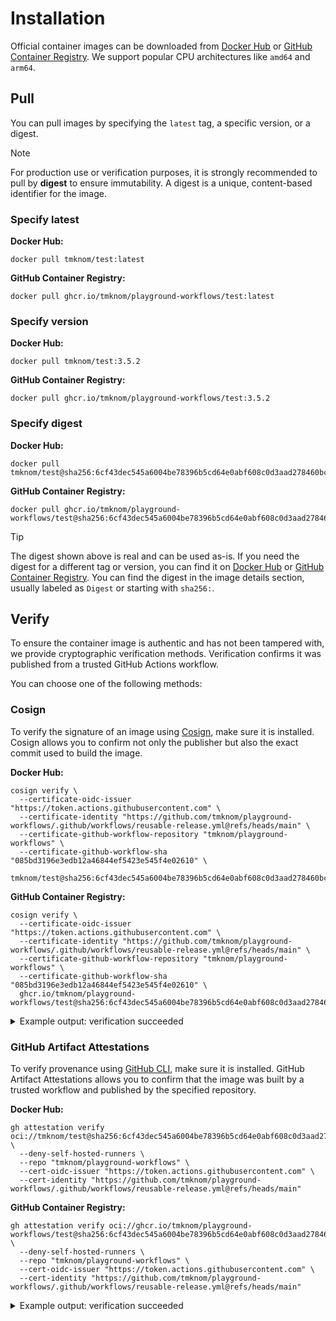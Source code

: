 # Installation

Official container images can be downloaded from [Docker Hub][docker_hub] or [GitHub Container Registry][ghcr].
We support popular CPU architectures like `amd64` and `arm64`.

## Pull

You can pull images by specifying the `latest` tag, a specific version, or a digest.

> [!NOTE]
>
> For production use or verification purposes, it is strongly recommended to pull by **digest** to ensure immutability.
> A digest is a unique, content-based identifier for the image.

### Specify latest

**Docker Hub:**

```shell
docker pull tmknom/test:latest
```

**GitHub Container Registry:**

```shell
docker pull ghcr.io/tmknom/playground-workflows/test:latest
```

### Specify version

**Docker Hub:**

```shell
docker pull tmknom/test:3.5.2
```

**GitHub Container Registry:**

```shell
docker pull ghcr.io/tmknom/playground-workflows/test:3.5.2
```

### Specify digest

**Docker Hub:**

```shell
docker pull tmknom/test@sha256:6cf43dec545a6004be78396b5cd64e0abf608c0d3aad278460bcb51bb4ebe6ef
```

**GitHub Container Registry:**

```shell
docker pull ghcr.io/tmknom/playground-workflows/test@sha256:6cf43dec545a6004be78396b5cd64e0abf608c0d3aad278460bcb51bb4ebe6ef
```

> [!TIP]
>
> The digest shown above is real and can be used as-is.
> If you need the digest for a different tag or version, you can find it on [Docker Hub][docker_hub] or [GitHub Container Registry][ghcr].
> You can find the digest in the image details section, usually labeled as `Digest` or starting with `sha256:`.

## Verify

To ensure the container image is authentic and has not been tampered with, we provide cryptographic verification methods.
Verification confirms it was published from a trusted GitHub Actions workflow.

You can choose one of the following methods:

### Cosign

To verify the signature of an image using [Cosign](https://github.com/sigstore/cosign), make sure it is installed.
Cosign allows you to confirm not only the publisher but also the exact commit used to build the image.

**Docker Hub:**

```shell
cosign verify \
  --certificate-oidc-issuer "https://token.actions.githubusercontent.com" \
  --certificate-identity "https://github.com/tmknom/playground-workflows/.github/workflows/reusable-release.yml@refs/heads/main" \
  --certificate-github-workflow-repository "tmknom/playground-workflows" \
  --certificate-github-workflow-sha "085bd3196e3edb12a46844ef5423e545f4e02610" \
  tmknom/test@sha256:6cf43dec545a6004be78396b5cd64e0abf608c0d3aad278460bcb51bb4ebe6ef
```

**GitHub Container Registry:**

```shell
cosign verify \
  --certificate-oidc-issuer "https://token.actions.githubusercontent.com" \
  --certificate-identity "https://github.com/tmknom/playground-workflows/.github/workflows/reusable-release.yml@refs/heads/main" \
  --certificate-github-workflow-repository "tmknom/playground-workflows" \
  --certificate-github-workflow-sha "085bd3196e3edb12a46844ef5423e545f4e02610" \
  ghcr.io/tmknom/playground-workflows/test@sha256:6cf43dec545a6004be78396b5cd64e0abf608c0d3aad278460bcb51bb4ebe6ef
```

<details>
<summary>Example output: verification succeeded</summary>

```shell

Verification for ghcr.io/tmknom/playground-workflows/test@sha256:6cf43dec545a6004be78396b5cd64e0abf608c0d3aad278460bcb51bb4ebe6ef --
The following checks were performed on each of these signatures:
  - The cosign claims were validated
  - Existence of the claims in the transparency log was verified offline
  - The code-signing certificate was verified using trusted certificate authority certificates

[{"critical":{"identity":{"docker-reference":"ghcr.io/tmknom/playground-workflows/test"},"image":{"d...
```
</details>

### GitHub Artifact Attestations

To verify provenance using [GitHub CLI](https://cli.github.com/), make sure it is installed.
GitHub Artifact Attestations allows you to confirm that the image was built by a trusted workflow and published by the specified repository.

**Docker Hub:**

```shell
gh attestation verify oci://tmknom/test@sha256:6cf43dec545a6004be78396b5cd64e0abf608c0d3aad278460bcb51bb4ebe6ef \
  --deny-self-hosted-runners \
  --repo "tmknom/playground-workflows" \
  --cert-oidc-issuer "https://token.actions.githubusercontent.com" \
  --cert-identity "https://github.com/tmknom/playground-workflows/.github/workflows/reusable-release.yml@refs/heads/main"
```

**GitHub Container Registry:**

```shell
gh attestation verify oci://ghcr.io/tmknom/playground-workflows/test@sha256:6cf43dec545a6004be78396b5cd64e0abf608c0d3aad278460bcb51bb4ebe6ef \
  --deny-self-hosted-runners \
  --repo "tmknom/playground-workflows" \
  --cert-oidc-issuer "https://token.actions.githubusercontent.com" \
  --cert-identity "https://github.com/tmknom/playground-workflows/.github/workflows/reusable-release.yml@refs/heads/main"
```

<details>
<summary>Example output: verification succeeded</summary>

```shell
Loaded digest sha256:6cf43dec545a6004be78396b5cd64e0abf608c0d3aad278460bcb51bb4ebe6ef for oci://ghcr.io/tmknom/playground-workflows/test@sha256:6cf43dec545a6004be78396b5cd64e0abf608c0d3aad278460bcb51bb4ebe6ef
Loaded 2 attestations from GitHub API
✓ Verification succeeded!
...
```
</details>

[docker_hub]: https://hub.docker.com/r/tmknom/test
[ghcr]: https://github.com/tmknom/playground-workflows/pkgs/container/dockerfiles%2Ftest
